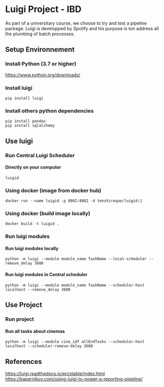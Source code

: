 # Luigi Project - IBD

As part of a universitary course, we choose to try and test a pipeline package.
Luigi is developped by Spotify and his purpose is ton address all the plumbing of batch processes.

## Setup Environnement

### Install Python (3.7 or higher)

https://www.python.org/downloads/ 

### Install luigi

```
pip install luigi
```

### Install others python dependencies

```
pip install pandas
pip install sqlalchemy
```
## Use luigi

### Run Central Luigi Scheduler

#### Directly on your computer
```
luigid
```

### Using docker (image from docker hub)

```
docker run --name luigid -p 8082:8082 -d tenshiroque/luigid:1
```

### Using docker (build image locally)

```
docker build -t luigid .
```

### Run luigi modules

#### Run luigi modules locally
```
python -m luigi --module module_name TaskName --local-scheduler --remove_delay 3600
```

#### Run luigi modules in Central scheduler
```
python -m luigi --module module_name TaskName --scheduler-host localhost --remove_delay 3600
```
## Use Project

### Run project

#### Run all tasks about cinemas
```
python -m luigi --module cine_idf allEndTasks --scheduler-host localhost --scheduler-remove-delay 3600
```

## References

https://luigi.readthedocs.io/en/stable/index.html 
https://kapernikov.com/using-luigi-to-power-a-reporting-pipeline/ 
